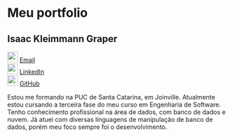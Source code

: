 # Meu portfolio

## Isaac Kleimmann Graper

<img src="email.svg" width="24" height="24"> [Email](mailto:isaac.graper@gmail.com)  
<img src="linkedin.svg" width="24" height="24"> [LinkedIn](https://www.linkedin.com/in/seu-perfil)  
<img src="github.svg" width="24" height="24"> [GitHub](https://github.com/isaacgraper)

Estou me formando na PUC de Santa Catarina, em Joinville. Atualmente estou cursando a terceira fase do meu curso em Engenharia de Software. Tenho conhecimento profissional na área de dados, com banco de dados e nuvem. Já atuei com diversas linguagens de manipulação de banco de dados, porém meu foco sempre foi o desenvolvimento.
